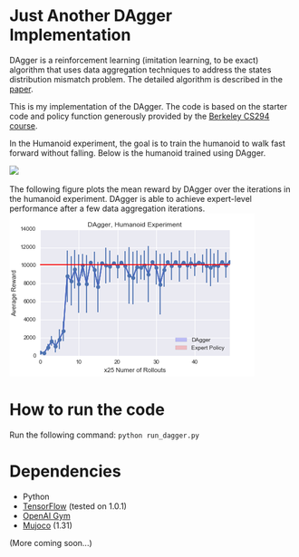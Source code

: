 # Just Another DAgger Implementation

DAgger is a reinforcement learning (imitation learning, to be exact) algorithm that uses data aggregation techniques to address the states distribution mismatch problem. The detailed algorithm is described in the [paper](https://arxiv.org/abs/1011.0686).

This is my implementation of the DAgger. The code is based on the starter code and policy function generously provided by the [Berkeley CS294 course](https://github.com/berkeleydeeprlcourse/homework).

In the Humanoid experiment, the goal is to train the humanoid to walk fast forward without falling. Below is the humanoid trained using DAgger.  

![](humanoid.gif)

The following figure plots the mean reward by DAgger over the iterations in the humanoid experiment. DAgger is able to achieve expert-level performance after a few data aggregation iterations.  
![](dagger_humanoid.png)

# How to run the code
Run the following command:
``
python run_dagger.py
``

# Dependencies
- Python  
- [TensorFlow](https://www.tensorflow.org/install/) (tested on 1.0.1)  
- [OpenAI Gym](https://github.com/openai/gym)  
- [Mujoco](https://www.roboti.us/index.html) (1.31)

(More coming soon...)
